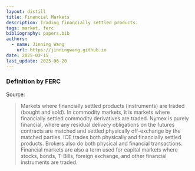 ```yaml
---
layout: distill
title: Financial Markets
description: Trading financially settled products.
tags: market, ferc
bibliography: papers.bib
authors:
  - name: Jinning Wang
    url: https://jinningwang.github.io
date: 2025-03-15
last_update: 2025-06-20
---
```


### Definition by FERC

Source: <d-cite key="ferc2020glossary"></d-cite>

> Markets where financially settled products (instruments) are traded (bought and sold). In commodity markets, it is markets where financially settled commodity derivatives are traded.
> Nymex is purely financial, where any residual delivery obligations on the futures contracts are matched and settled physically off-exchange by the matched parties.
> ICE trades both physically and financially settled products.
> Brokers also do both physical and financial transactions.
> Financial markets are also a term used for capital markets where stocks, bonds, T-Bills, foreign exchange, and other financial instruments are traded.
